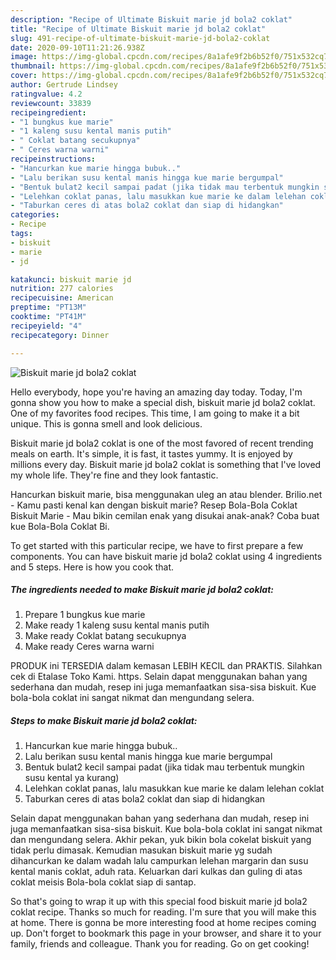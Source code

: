 ```yaml
---
description: "Recipe of Ultimate Biskuit marie jd bola2 coklat"
title: "Recipe of Ultimate Biskuit marie jd bola2 coklat"
slug: 491-recipe-of-ultimate-biskuit-marie-jd-bola2-coklat
date: 2020-09-10T11:21:26.938Z
image: https://img-global.cpcdn.com/recipes/8a1afe9f2b6b52f0/751x532cq70/biskuit-marie-jd-bola2-coklat-foto-resep-utama.jpg
thumbnail: https://img-global.cpcdn.com/recipes/8a1afe9f2b6b52f0/751x532cq70/biskuit-marie-jd-bola2-coklat-foto-resep-utama.jpg
cover: https://img-global.cpcdn.com/recipes/8a1afe9f2b6b52f0/751x532cq70/biskuit-marie-jd-bola2-coklat-foto-resep-utama.jpg
author: Gertrude Lindsey
ratingvalue: 4.2
reviewcount: 33839
recipeingredient:
- "1 bungkus kue marie"
- "1 kaleng susu kental manis putih"
- " Coklat batang secukupnya"
- " Ceres warna warni"
recipeinstructions:
- "Hancurkan kue marie hingga bubuk.."
- "Lalu berikan susu kental manis hingga kue marie bergumpal"
- "Bentuk bulat2 kecil sampai padat (jika tidak mau terbentuk mungkin susu kental ya kurang)"
- "Lelehkan coklat panas, lalu masukkan kue marie ke dalam lelehan coklat"
- "Taburkan ceres di atas bola2 coklat dan siap di hidangkan"
categories:
- Recipe
tags:
- biskuit
- marie
- jd

katakunci: biskuit marie jd 
nutrition: 277 calories
recipecuisine: American
preptime: "PT13M"
cooktime: "PT41M"
recipeyield: "4"
recipecategory: Dinner

---
```



![Biskuit marie jd bola2 coklat](https://img-global.cpcdn.com/recipes/8a1afe9f2b6b52f0/751x532cq70/biskuit-marie-jd-bola2-coklat-foto-resep-utama.jpg)

Hello everybody, hope you're having an amazing day today. Today, I'm gonna show you how to make a special dish, biskuit marie jd bola2 coklat. One of my favorites food recipes. This time, I am going to make it a bit unique. This is gonna smell and look delicious.

Biskuit marie jd bola2 coklat is one of the most favored of recent trending meals on earth. It's simple, it is fast, it tastes yummy. It is enjoyed by millions every day. Biskuit marie jd bola2 coklat is something that I've loved my whole life. They're fine and they look fantastic.

Hancurkan biskuit marie, bisa menggunakan uleg an atau blender. Brilio.net - Kamu pasti kenal kan dengan biskuit marie? Resep Bola-Bola Coklat Biskuit Marie - Mau bikin cemilan enak yang disukai anak-anak? Coba buat kue Bola-Bola Coklat Bi.


To get started with this particular recipe, we have to first prepare a few components. You can have biskuit marie jd bola2 coklat using 4 ingredients and 5 steps. Here is how you cook that.

<!--inarticleads1-->

##### The ingredients needed to make Biskuit marie jd bola2 coklat:

1. Prepare 1 bungkus kue marie
1. Make ready 1 kaleng susu kental manis putih
1. Make ready  Coklat batang secukupnya
1. Make ready  Ceres warna warni


PRODUK ini TERSEDIA dalam kemasan LEBIH KECIL dan PRAKTIS. Silahkan cek di Etalase Toko Kami. https. Selain dapat menggunakan bahan yang sederhana dan mudah, resep ini juga memanfaatkan sisa-sisa biskuit. Kue bola-bola coklat ini sangat nikmat dan mengundang selera. 

<!--inarticleads2-->

##### Steps to make Biskuit marie jd bola2 coklat:

1. Hancurkan kue marie hingga bubuk..
1. Lalu berikan susu kental manis hingga kue marie bergumpal
1. Bentuk bulat2 kecil sampai padat (jika tidak mau terbentuk mungkin susu kental ya kurang)
1. Lelehkan coklat panas, lalu masukkan kue marie ke dalam lelehan coklat
1. Taburkan ceres di atas bola2 coklat dan siap di hidangkan


Selain dapat menggunakan bahan yang sederhana dan mudah, resep ini juga memanfaatkan sisa-sisa biskuit. Kue bola-bola coklat ini sangat nikmat dan mengundang selera. Akhir pekan, yuk bikin bola cokelat biskuit yang tidak perlu dimasak. Kemudian masukan biskuit marie yg sudah dihancurkan ke dalam wadah lalu campurkan lelehan margarin dan susu kental manis coklat, aduh rata. Keluarkan dari kulkas dan guling di atas coklat meisis Bola-bola coklat siap di santap. 

So that's going to wrap it up with this special food biskuit marie jd bola2 coklat recipe. Thanks so much for reading. I'm sure that you will make this at home. There is gonna be more interesting food at home recipes coming up. Don't forget to bookmark this page in your browser, and share it to your family, friends and colleague. Thank you for reading. Go on get cooking!
